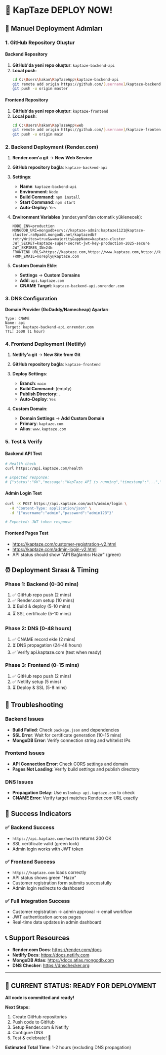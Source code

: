 # 🚀 KapTaze DEPLOY NOW! 

## 🎯 Manuel Deployment Adımları

### 1. GitHub Repository Oluştur

#### Backend Repository
1. **GitHub'da yeni repo oluştur**: `kaptaze-backend-api`
2. **Local push**:
   ```bash
   cd C:\Users\hakan\KapTazeApp\kaptaze-backend-api
   git remote add origin https://github.com/[username]/kaptaze-backend-api.git
   git push -u origin master
   ```

#### Frontend Repository  
1. **GitHub'da yeni repo oluştur**: `kaptaze-frontend`
2. **Local push**:
   ```bash
   cd C:\Users\hakan\KapTazeApp\web
   git remote add origin https://github.com/[username]/kaptaze-frontend.git
   git push -u origin main
   ```

### 2. Backend Deployment (Render.com)

1. **Render.com'a git** → **New Web Service**
2. **GitHub repository bağla**: `kaptaze-backend-api`
3. **Settings**:
   - **Name**: `kaptaze-backend-api`
   - **Environment**: `Node`
   - **Build Command**: `npm install`
   - **Start Command**: `npm start`
   - **Auto-Deploy**: `Yes`

4. **Environment Variables** (render.yaml'dan otomatik yüklenecek):
   ```
   NODE_ENV=production
   MONGODB_URI=mongodb+srv://kaptaze-admin:kaptaze1121@kaptaze-cluster.ra9padd.mongodb.net/kaptazedb?retryWrites=true&w=majority&appName=kaptaze-cluster
   JWT_SECRET=kaptaze-super-secret-jwt-key-production-2025-secure
   JWT_EXPIRES_IN=24h
   FRONTEND_URLS=https://kaptaze.com,https://www.kaptaze.com,https://kaptaze.netlify.app
   FROM_EMAIL=noreply@kaptaze.com
   ```

5. **Custom Domain Ekle**:
   - **Settings** → **Custom Domains**  
   - **Add**: `api.kaptaze.com`
   - **CNAME Target**: `kaptaze-backend-api.onrender.com`

### 3. DNS Configuration

**Domain Provider (GoDaddy/Namecheap) Ayarları**:

```
Type: CNAME
Name: api
Target: kaptaze-backend-api.onrender.com
TTL: 3600 (1 hour)
```

### 4. Frontend Deployment (Netlify)

1. **Netlify'a git** → **New Site from Git**
2. **GitHub repository bağla**: `kaptaze-frontend`
3. **Deploy Settings**:
   - **Branch**: `main`
   - **Build Command**: (empty)
   - **Publish Directory**: `.`
   - **Auto-Deploy**: `Yes`

4. **Custom Domain**:
   - **Domain Settings** → **Add Custom Domain**
   - **Primary**: `kaptaze.com`
   - **Alias**: `www.kaptaze.com`

### 5. Test & Verify

#### Backend API Test
```bash
# Health check
curl https://api.kaptaze.com/health

# Expected response:
# {"status":"OK","message":"KapTaze API is running","timestamp":"...","version":"1.0.0","environment":"production"}
```

#### Admin Login Test
```bash
curl -X POST https://api.kaptaze.com/auth/admin/login \
  -H "Content-Type: application/json" \
  -d '{"username":"admin","password":"admin123"}'

# Expected: JWT token response
```

#### Frontend Pages Test
- https://kaptaze.com/customer-registration-v2.html
- https://kaptaze.com/admin-login-v2.html
- API status should show "API Bağlantısı Hazır" (green)

## ⏰ Deployment Sırası & Timing

### Phase 1: Backend (0-30 mins)
1. ✅ GitHub repo push (2 mins)
2. ✅ Render.com setup (10 mins)
3. ⏳ Build & deploy (5-10 mins)
4. ⏳ SSL certificate (5-10 mins)

### Phase 2: DNS (0-48 hours)
1. ✅ CNAME record ekle (2 mins)
2. ⏳ DNS propagation (24-48 hours)
3. ✅ Verify api.kaptaze.com (test when ready)

### Phase 3: Frontend (0-15 mins)  
1. ✅ GitHub repo push (2 mins)
2. ✅ Netlify setup (5 mins)
3. ⏳ Deploy & SSL (5-8 mins)

## 🔧 Troubleshooting

### Backend Issues
- **Build Failed**: Check `package.json` and dependencies
- **SSL Error**: Wait for certificate generation (10-15 mins)
- **MongoDB Error**: Verify connection string and whitelist IPs

### Frontend Issues  
- **API Connection Error**: Check CORS settings and domain
- **Pages Not Loading**: Verify build settings and publish directory

### DNS Issues
- **Propagation Delay**: Use `nslookup api.kaptaze.com` to check
- **CNAME Error**: Verify target matches Render.com URL exactly

## 🎊 Success Indicators

### ✅ Backend Success
- `https://api.kaptaze.com/health` returns 200 OK
- SSL certificate valid (green lock)
- Admin login works with JWT token

### ✅ Frontend Success  
- `https://kaptaze.com` loads correctly
- API status shows green "Hazır"
- Customer registration form submits successfully  
- Admin login redirects to dashboard

### ✅ Full Integration Success
- Customer registration → admin approval → email workflow
- JWT authentication across pages
- Real-time data updates in admin dashboard

## 📞 Support Resources

- **Render.com Docs**: https://render.com/docs
- **Netlify Docs**: https://docs.netlify.com
- **MongoDB Atlas**: https://docs.atlas.mongodb.com
- **DNS Checker**: https://dnschecker.org

---

## 🎯 CURRENT STATUS: READY FOR DEPLOYMENT

**All code is committed and ready!**

**Next Steps:**
1. Create GitHub repositories
2. Push code to GitHub  
3. Setup Render.com & Netlify
4. Configure DNS
5. Test & celebrate! 🎉

**Estimated Total Time**: 1-2 hours (excluding DNS propagation)